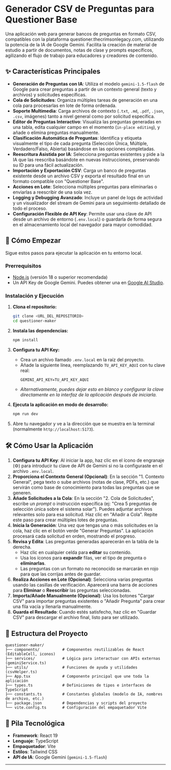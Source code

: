 
# Generador CSV de Preguntas para Questioner Base

Una aplicación web para generar bancos de preguntas en formato CSV, compatibles con la plataforma questioner.thecrimsonlegacy.com, utilizando la potencia de la IA de Google Gemini. Facilita la creación de material de estudio a partir de documentos, notas de clase y prompts específicos, agilizando el flujo de trabajo para educadores y creadores de contenido.

## ✨ Características Principales

-   **Generación de Preguntas con IA**: Utiliza el modelo `gemini-1.5-flash` de Google para crear preguntas a partir de un contexto general (texto y archivos) y solicitudes específicas.
-   **Cola de Solicitudes**: Organiza múltiples tareas de generación en una cola para procesarlas en lote de forma ordenada.
-   **Soporte Multimedia**: Carga archivos de contexto (`.txt`, `.md`, `.pdf`, `.json`, `.csv`, imágenes) tanto a nivel general como por solicitud específica.
-   **Editor de Preguntas Interactivo**: Visualiza las preguntas generadas en una tabla, edita cualquier campo en el momento (`in-place editing`), y añade o elimina preguntas manualmente.
-   **Clasificación Automática de Preguntas**: Identifica y etiqueta visualmente el tipo de cada pregunta (Selección Única, Múltiple, Verdadero/Falso, Abierta) basándose en las opciones completadas.
-   **Reescritura Asistida por IA**: Selecciona preguntas existentes y pide a la IA que las reescriba basándote en nuevas instrucciones, preservando su ID para una fácil actualización.
-   **Importación y Exportación CSV**: Carga un banco de preguntas existente desde un archivo CSV y exporta el resultado final en un formato compatible con "Questioner Base".
-   **Acciones en Lote**: Selecciona múltiples preguntas para eliminarlas o enviarlas a reescribir de una sola vez.
-   **Logging y Debugging Avanzado**: Incluye un panel de logs de actividad y un visualizador del stream de Gemini para un seguimiento detallado de todo el proceso.
-   **Configuración Flexible de API Key**: Permite usar una clave de API desde un archivo de entorno (`.env.local`) o guardarla de forma segura en el almacenamiento local del navegador para mayor comodidad.

## 🚀 Cómo Empezar

Sigue estos pasos para ejecutar la aplicación en tu entorno local.

### Prerrequisitos

-   [Node.js](https://nodejs.org/) (versión 18 o superior recomendada)
-   Un API Key de Google Gemini. Puedes obtener una en [Google AI Studio](https://aistudio.google.com/app/apikey).

### Instalación y Ejecución

1.  **Clona el repositorio:**
    ```bash
    git clone <URL_DEL_REPOSITORIO>
    cd questioner-maker
    ```

2.  **Instala las dependencias:**
    ```bash
    npm install
    ```

3.  **Configura tu API Key:**
    -   Crea un archivo llamado `.env.local` en la raíz del proyecto.
    -   Añade la siguiente línea, reemplazando `TU_API_KEY_AQUI` con tu clave real:
        ```
        GEMINI_API_KEY=TU_API_KEY_AQUI
        ```
    -   *Alternativamente, puedes dejar esto en blanco y configurar la clave directamente en la interfaz de la aplicación después de iniciarla.*

4.  **Ejecuta la aplicación en modo de desarrollo:**
    ```bash
    npm run dev
    ```

5.  Abre tu navegador y ve a la dirección que se muestra en la terminal (normalmente `http://localhost:5173`).

## 🛠️ Cómo Usar la Aplicación

1.  **Configura tu API Key**: Al iniciar la app, haz clic en el ícono de engranaje (⚙️) para introducir tu clave de API de Gemini si no la configuraste en el archivo `.env.local`.
2.  **Proporciona el Contexto General (Opcional)**: En la sección "1. Contexto General", pega texto o sube archivos (notas de clase, PDFs, etc.) que servirán como base de conocimiento para todas las preguntas que se generen.
3.  **Añade Solicitudes a la Cola**: En la sección "2. Cola de Solicitudes", escribe un *prompt* o instrucción específica (ej: "Crea 5 preguntas de selección única sobre el sistema solar"). Puedes adjuntar archivos relevantes solo para esa solicitud. Haz clic en "Añadir a Cola". Repite este paso para crear múltiples lotes de preguntas.
4.  **Inicia la Generación**: Una vez que tengas una o más solicitudes en la cola, haz clic en el botón verde "Generar Preguntas". La aplicación procesará cada solicitud en orden, mostrando el progreso.
5.  **Revisa y Edita**: Las preguntas generadas aparecerán en la tabla de la derecha.
    -   Haz clic en cualquier celda para **editar** su contenido.
    -   Usa los íconos para **expandir** filas, ver el tipo de pregunta o **eliminarlas**.
    -   Las preguntas con un formato no reconocido se marcarán en rojo para que las corrijas antes de guardar.
6.  **Realiza Acciones en Lote (Opcional)**: Selecciona varias preguntas usando las casillas de verificación. Aparecerá una barra de acciones para **Eliminar** o **Reescribir** las preguntas seleccionadas.
7.  **Importa/Añade Manualmente (Opcional)**: Usa los botones "Cargar CSV" para importar preguntas existentes o "Añadir Pregunta" para crear una fila vacía y llenarla manualmente.
8.  **Guarda el Resultado**: Cuando estés satisfecho, haz clic en "Guardar CSV" para descargar el archivo final, listo para ser utilizado.

## 📂 Estructura del Proyecto

```
questioner-maker/
├── components/          # Componentes reutilizables de React (EditableCell, iconos)
├── services/            # Lógica para interactuar con APIs externas (geminiService.ts)
├── utils/               # Funciones de ayuda y utilidades (csvHelper.ts)
├── App.tsx              # Componente principal que une toda la aplicación
├── types.ts             # Definiciones de tipos e interfaces de TypeScript
├── constants.ts         # Constantes globales (modelo de IA, nombres de archivo, etc.)
├── package.json         # Dependencias y scripts del proyecto
└── vite.config.ts       # Configuración del empaquetador Vite
```

## 🤖 Pila Tecnológica

-   **Framework**: React 19
-   **Lenguaje**: TypeScript
-   **Empaquetador**: Vite
-   **Estilos**: Tailwind CSS
-   **API de IA**: Google Gemini (`gemini-1.5-flash`)

---